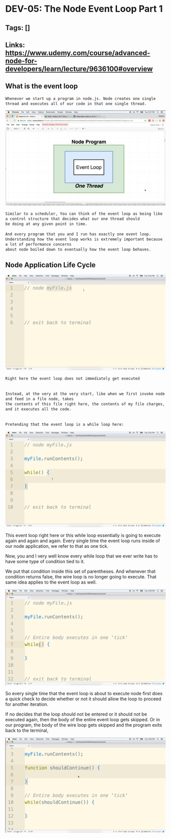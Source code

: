 # DEV-05: The Node Event Loop Part 1

## Tags: []

## Links: <https://www.udemy.com/course/advanced-node-for-developers/learn/lecture/9636100#overview>

## What is the event loop

    Whenever we start up a program in node.js. Node creates one single thread and executes all of our code in that one single thread.

![""](../images/DEV-05/DEV-05-A1.png)

    Similar to a scheduler, You can think of the event loop as being like a control structure that decides what our one thread should
    be doing at any given point in time.

    And every program that you and I run has exactly one event loop.
    Understanding how the event loop works is extremely important because a lot of performance concerns
    about node boiled down to eventually how the event loop behaves.


## Node Application Life Cycle

![""](../images/DEV-05/DEV-05-B1.png)

    Right here the event loop does not immediately get executed


    Instead, at the very at the very start, like when we first invoke node and feed in a file node, takes
    the contents of this file right here, the contents of my file charges, and it executes all the code.


    Pretending that the event loop is a while loop here:

![""](../images/DEV-05/DEV-05-B2.png)

This event loop right here or this while loop essentially is going to execute again and again and again.
Every single time the event loop runs inside of our node application, we refer to that as one tick.

Now, you and I very well know every while loop that we ever write has to have some type of condition
tied to it.

We put that condition inside this set of parentheses.
And whenever that condition returns false, the wire loop is no longer going to execute.
That same idea applies to the event loop as well.

![""](../images/DEV-05/DEV-05-B3.png)

So every single time that the event loop is about to execute node first does a quick check to decide
whether or not it should allow the loop to proceed for another iteration.

If no decides that the loop should not be entered or it should not be executed again, then the body
of the entire event loop gets skipped.
Or in our program, the body of the wire loop gets skipped and the program exits back to the terminal,

![""](../images/DEV-05/DEV-05-B4.png)